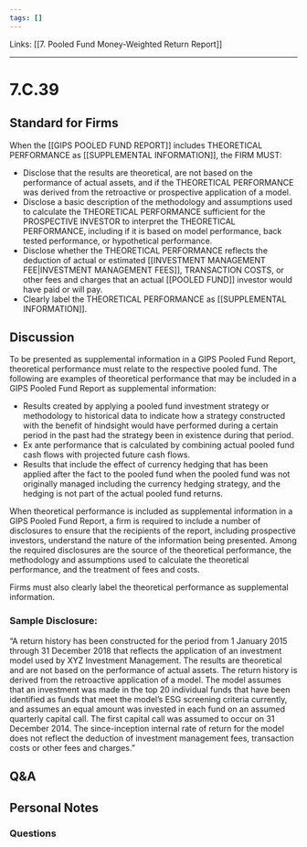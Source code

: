 ```yaml
---
tags: []
---
```

Links: [[7. Pooled Fund Money-Weighted Return Report]]
___
# 7.C.39
## Standard for Firms
When the [[GIPS POOLED FUND REPORT]] includes THEORETICAL PERFORMANCE as [[SUPPLEMENTAL INFORMATION]], the FIRM MUST:
- Disclose that the results are theoretical, are not based on the performance of actual assets, and if the THEORETICAL PERFORMANCE was derived from the retroactive or prospective application of a model.
- Disclose a basic description of the methodology and assumptions used to calculate the THEORETICAL PERFORMANCE sufficient for the PROSPECTIVE INVESTOR to interpret the THEORETICAL PERFORMANCE, including if it is based on model performance, back tested performance, or hypothetical performance.
- Disclose whether the THEORETICAL PERFORMANCE reflects the deduction of actual or estimated [[INVESTMENT MANAGEMENT FEE|INVESTMENT MANAGEMENT FEES]], TRANSACTION COSTS, or other fees and charges that an actual [[POOLED FUND]] investor would have paid or will pay.
- Clearly label the THEORETICAL PERFORMANCE as [[SUPPLEMENTAL INFORMATION]].
## Discussion
To be presented as supplemental information in a GIPS Pooled Fund Report, theoretical performance must relate to the respective pooled fund. The following are examples of theoretical performance that may be included in a GIPS Pooled Fund Report as supplemental information:
- Results created by applying a pooled fund investment strategy or methodology to historical data to indicate how a strategy constructed with the benefit of hindsight would have performed during a certain period in the past had the strategy been in existence during that period.
- Ex ante performance that is calculated by combining actual pooled fund cash flows with projected future cash flows.
- Results that include the effect of currency hedging that has been applied after the fact to the pooled fund when the pooled fund was not originally managed including the currency hedging strategy, and the hedging is not part of the actual pooled fund returns.

When theoretical performance is included as supplemental information in a GIPS Pooled Fund Report, a firm is required to include a number of disclosures to ensure that the recipients of the report, including prospective investors, understand the nature of the information being presented. Among the required disclosures are the source of the theoretical performance, the methodology and assumptions used to calculate the theoretical performance, and the treatment of fees and costs.

Firms must also clearly label the theoretical performance as supplemental information.
### Sample Disclosure:
“A return history has been constructed for the period from 1 January 2015 through 31 December 2018 that reflects the application of an investment model used by XYZ Investment Management. The results are theoretical and are not based on the performance of actual assets. The return history is derived from the retroactive application of a model. The model assumes that an investment was made in the top 20 individual funds that have been identified as funds that meet the model’s ESG screening criteria currently, and assumes an equal amount was invested in each fund on an assumed quarterly capital call. The first capital call was assumed to occur on 31 December 2014. The since-inception internal rate of return for the model does not reflect the deduction of investment management fees, transaction costs or other fees and charges.”
## Q&A

## Personal Notes

### Questions